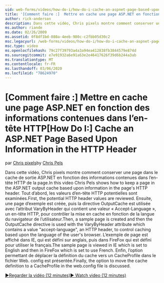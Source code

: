 ```yaml
---
uid: web-forms/videos/how-do-i/how-do-i-cache-an-aspnet-page-based-upon-information-in-the-http-header
title: '[Comment faire :]  Mettre en cache une page ASP.NET en fonction des informations contenues dans l’en-tête HTTP | Microsoft Docs'
author: rick-anderson
description: Dans cette vidéo, Chris pixels montre comment conserver une page dans le cache de sortie ASP.NET en fonction des informations contenues dans l’en-tête HTTP de la page. Tout d’abord, le affich HTTP potentiel...
ms.author: riande
ms.date: 02/26/2009
ms.assetid: 0f8df1bd-080a-4eeb-980c-c2fbb05d30c2
msc.legacyurl: /web-forms/videos/how-do-i/how-do-i-cache-an-aspnet-page-based-upon-information-in-the-http-header
msc.type: video
ms.openlocfilehash: 79c27f39793a4a3a94ea412838fb3844579e874d
ms.sourcegitcommit: e7e91932a6e91a63e2e46417626f39d6b244a3ab
ms.translationtype: MT
ms.contentlocale: fr-FR
ms.lasthandoff: 03/06/2020
ms.locfileid: "78624970"
---
```

# <a name="how-do-i--cache-an-aspnet-page-based-upon-information-in-the-http-header"></a><span data-ttu-id="64b2e-104">[Comment faire :]  Mettre en cache une page ASP.NET en fonction des informations contenues dans l’en-tête HTTP</span><span class="sxs-lookup"><span data-stu-id="64b2e-104">[How Do I:]  Cache an ASP.NET Page Based Upon Information in the HTTP Header</span></span>

<span data-ttu-id="64b2e-105">par [Chris pixels](https://twitter.com/chrispels)</span><span class="sxs-lookup"><span data-stu-id="64b2e-105">by [Chris Pels](https://twitter.com/chrispels)</span></span>

<span data-ttu-id="64b2e-106">Dans cette vidéo, Chris pixels montre comment conserver une page dans le cache de sortie ASP.NET en fonction des informations contenues dans l’en-tête HTTP de la page.</span><span class="sxs-lookup"><span data-stu-id="64b2e-106">In this video Chris Pels shows how to keep a page in the ASP.NET output cache based upon information in the page's HTTP header.</span></span> <span data-ttu-id="64b2e-107">Tout d’abord, les valeurs d’en-tête HTTP potentielles sont examinées.</span><span class="sxs-lookup"><span data-stu-id="64b2e-107">First, the potential HTTP header values are reviewed.</span></span> <span data-ttu-id="64b2e-108">Ensuite, une page d’exemple est créée, puis la directive OutputCache est utilisée avec l’attribut VaryByHeader qui contient une valeur « Accept-Language », un en-tête HTTP, pour contrôler la mise en cache en fonction de la langue du navigateur de l’utilisateur.</span><span class="sxs-lookup"><span data-stu-id="64b2e-108">Then, a sample page is created and then the OutputCache directive is used with the VaryByHeader attribute which contains a value "accept-language", an HTTP header, to control caching based upon the language of the user's browser.</span></span> <span data-ttu-id="64b2e-109">L’exemple de page est affiché dans IE, qui est défini sur anglais, puis dans FireFox qui est défini pour utiliser le français.</span><span class="sxs-lookup"><span data-stu-id="64b2e-109">The sample page is viewed in IE which is set to English and then in FireFox which is set to use French.</span></span> <span data-ttu-id="64b2e-110">Enfin, l’option permettant de déplacer la définition du cache vers un CacheProfile dans le fichier Web. config est présentée.</span><span class="sxs-lookup"><span data-stu-id="64b2e-110">Finally, the option to move the cache definition to a CacheProfile in the web.config file is discussed.</span></span>

[<span data-ttu-id="64b2e-111">&#9654;Regarder la vidéo (12 minutes)</span><span class="sxs-lookup"><span data-stu-id="64b2e-111">&#9654; Watch video (12 minutes)</span></span>](https://channel9.msdn.com/Blogs/ASP-NET-Site-Videos/how-do-i-cache-an-aspnet-page-based-upon-information-in-the-http-header)
